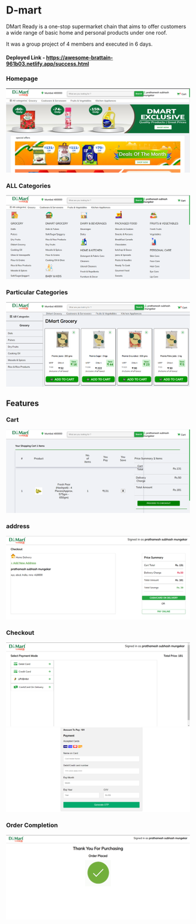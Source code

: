 # D-mart
 
DMart Ready is a one-stop supermarket chain that aims to offer customers a wide range of basic home and personal products under one roof. 

It was a group project of 4 members and executed in 6 days. 

#### Deployed Link - https://awesome-brattain-961b03.netlify.app/success.html

### Homepage

![Bigbasket](./images/Screenshot%202022-03-19%20123641.png)

### ALL Categories
![Bigbasket](./images/allCategories.png)

### Particular Categories
![Bigbasket](./images/grocerry.png)

## Features

### Cart
![Bigbasket](./images/cart.png)

### address
![Bigbasket](./images/address.png)

### Checkout
![Bigbasket](./images/payment.png)
![Bigbasket](./images/payment2.png)

### Order Completion
![Bigbasket](./images/order.PNG)
